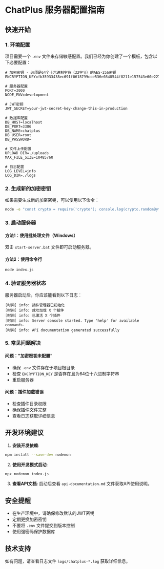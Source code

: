 # ChatPlus 服务器配置指南

## 快速开始

### 1. 环境配置

项目需要一个 `.env` 文件来存储敏感配置。我们已经为你创建了一个模板，包含以下必要配置：

```env
# 加密密钥 - 必须是64个十六进制字符（32字节）的AES-256密钥
ENCRYPTION_KEY=fb35933438ec691f0618799cce536e0848544f8211e157543e60e2279ce7677a

# 服务器配置
PORT=3000
NODE_ENV=development

# JWT密钥
JWT_SECRET=your-jwt-secret-key-change-this-in-production

# 数据库配置
DB_HOST=localhost
DB_PORT=3306
DB_NAME=chatplus
DB_USER=root
DB_PASSWORD=

# 文件上传配置
UPLOAD_DIR=./uploads
MAX_FILE_SIZE=10485760

# 日志配置
LOG_LEVEL=info
LOG_DIR=./logs
```

### 2. 生成新的加密密钥

如果需要生成新的加密密钥，可以使用以下命令：

```bash
node -e "const crypto = require('crypto'); console.log(crypto.randomBytes(32).toString('hex'));"
```

### 3. 启动服务器

#### 方法1：使用批处理文件（Windows）
双击 `start-server.bat` 文件即可启动服务器。

#### 方法2：使用命令行
```bash
node index.js
```

### 4. 验证服务器状态

服务器启动后，你应该能看到以下日志：
```
[时间] info: 插件管理器已初始化
[时间] info: 成功加载 X 个插件
[时间] info: 已激活 X 个插件
[时间] info: Server console started. Type 'help' for available commands.
[时间] info: API documentation generated successfully
```

### 5. 常见问题解决

#### 问题："加密密钥未配置"
- 确保 `.env` 文件存在于项目根目录
- 检查 `ENCRYPTION_KEY` 是否存在且为64位十六进制字符串
- 重启服务器

#### 问题：插件加载错误
- 检查插件目录权限
- 确保插件文件完整
- 查看日志获取详细信息

## 开发环境建议

1. **安装开发依赖**:
```bash
npm install --save-dev nodemon
```

2. **使用开发模式启动**:
```bash
npx nodemon index.js
```

3. **查看API文档**:
启动后查看 `api-documentation.md` 文件获取API使用说明。

## 安全提醒

- 在生产环境中，请确保修改默认的JWT密钥
- 定期更换加密密钥
- 不要将 `.env` 文件提交到版本控制
- 使用强密码保护数据库

## 技术支持

如有问题，请查看日志文件 `logs/chatplus-*.log` 获取详细信息。